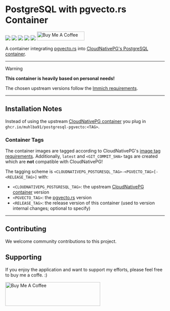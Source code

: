 # PostgreSQL with pgvecto.rs Container

[![](https://img.shields.io/github/license/muhlba91/postgresql-pgvecto-container?style=for-the-badge)](LICENSE)
[![](https://img.shields.io/github/actions/workflow/status/muhlba91/postgresql-pgvecto-container/release.yml?style=for-the-badge)](https://github.com/muhlba91/postgresql-pgvecto-container/actions/workflows/release.yml)
[![](https://api.scorecard.dev/projects/github.com/muhlba91/postgresql-pgvecto-container/badge?style=for-the-badge)](https://scorecard.dev/viewer/?uri=github.com/muhlba91/postgresql-pgvecto-container)
[![](https://img.shields.io/github/v/tag/muhlba91/postgresql-pgvecto-container?style=for-the-badge)](https://github.com/muhlba91/postgresql-pgvecto-container/releases)
[![](https://img.shields.io/github/release-date/muhlba91/postgresql-pgvecto-container?style=for-the-badge)](https://github.com/muhlba91/postgresql-pgvecto-container/releases)
<a href="https://www.buymeacoffee.com/muhlba91" target="_blank"><img src="https://cdn.buymeacoffee.com/buttons/default-orange.png" alt="Buy Me A Coffee" height="28" width="150"></a>

A container integrating [pgvecto.rs](https://github.com/tensorchord/pgvecto.rs) into [CloudNativePG's PostgreSQL container](https://github.com/cloudnative-pg/postgres-containers).

---

> [!WARNING]
> **This container is heavily based on personal needs!**
>
> The chosen upstream versions follow the [Immich requirements](https://github.com/immich-app/immich/blob/main/docker/docker-compose.yml).

---

## Installation Notes

Instead of using the upstream [CloudNativePG container](https://github.com/cloudnative-pg/postgres-containers/pkgs/container/postgresql) you plug in `ghcr.io/muhlba91/postgresql-pgvecto:<TAG>`.

### Container Tags

The container images are tagged according to CloudNativePG's [image tag requirements](https://cloudnative-pg.io/documentation/1.23/container_images/#image-tag-requirements_1).
Additionally, `latest` and `<GIT_COMMIT_SHA>` tags are created which are **not** compatible with CloudNativePG!

The tagging scheme is `<CLOUDNATIVEPG_POSTGRESQL_TAG>-<PGVECTO_TAG>[-<RELEASE_TAG>]` with:

- `<CLOUDNATIVEPG_POSTGRESQL_TAG>`: the upstream [CloudNativePG container](https://github.com/cloudnative-pg/postgres-containers/pkgs/container/postgresql) version
- `<PGVECTO_TAG>`: the [pgvecto.rs](https://github.com/tensorchord/pgvecto.rs/releases) version
- `<RELEASE_TAG>`: the release version of this container (used to version internal changes; optional to specify)

---

## Contributing

We welcome community contributions to this project.

## Supporting

If you enjoy the application and want to support my efforts, please feel free to buy me a coffe. :)

<a href="https://www.buymeacoffee.com/muhlba91" target="_blank"><img src="https://cdn.buymeacoffee.com/buttons/default-orange.png" alt="Buy Me A Coffee" height="75" width="300"></a>
